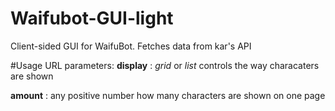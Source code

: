 # Waifubot-GUI-light
Client-sided GUI for WaifuBot. Fetches data from kar's API

#Usage
URL parameters:
**display** : *grid* or *list*
controls the way characaters are shown

**amount** : any positive number
how many characters are shown on one page
